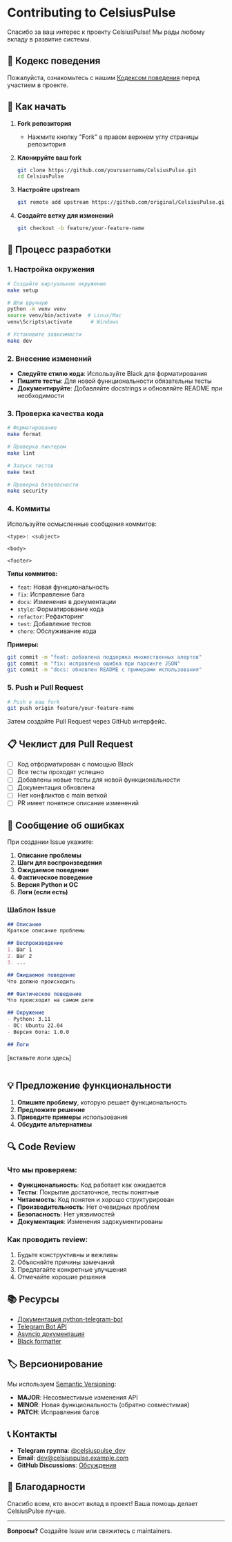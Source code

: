 # Contributing to CelsiusPulse

Спасибо за ваш интерес к проекту CelsiusPulse! Мы рады любому вкладу в развитие системы.

## 🤝 Кодекс поведения

Пожалуйста, ознакомьтесь с нашим [Кодексом поведения](CODE_OF_CONDUCT.md) перед участием в проекте.

## 🚀 Как начать

1. **Fork репозитория**
   - Нажмите кнопку "Fork" в правом верхнем углу страницы репозитория

2. **Клонируйте ваш fork**
   ```bash
   git clone https://github.com/yourusername/CelsiusPulse.git
   cd CelsiusPulse
   ```

3. **Настройте upstream**
   ```bash
   git remote add upstream https://github.com/original/CelsiusPulse.git
   ```

4. **Создайте ветку для изменений**
   ```bash
   git checkout -b feature/your-feature-name
   ```

## 📝 Процесс разработки

### 1. Настройка окружения

```bash
# Создайте виртуальное окружение
make setup

# Или вручную
python -m venv venv
source venv/bin/activate  # Linux/Mac
venv\Scripts\activate      # Windows

# Установите зависимости
make dev
```

### 2. Внесение изменений

- **Следуйте стилю кода**: Используйте Black для форматирования
- **Пишите тесты**: Для новой функциональности обязательны тесты
- **Документируйте**: Добавляйте docstrings и обновляйте README при необходимости

### 3. Проверка качества кода

```bash
# Форматирование
make format

# Проверка линтером
make lint

# Запуск тестов
make test

# Проверка безопасности
make security
```

### 4. Коммиты

Используйте осмысленные сообщения коммитов:

```
<type>: <subject>

<body>

<footer>
```

**Типы коммитов:**
- `feat`: Новая функциональность
- `fix`: Исправление бага
- `docs`: Изменения в документации
- `style`: Форматирование кода
- `refactor`: Рефакторинг
- `test`: Добавление тестов
- `chore`: Обслуживание кода

**Примеры:**
```bash
git commit -m "feat: добавлена поддержка множественных алертов"
git commit -m "fix: исправлена ошибка при парсинге JSON"
git commit -m "docs: обновлен README с примерами использования"
```

### 5. Push и Pull Request

```bash
# Push в ваш fork
git push origin feature/your-feature-name
```

Затем создайте Pull Request через GitHub интерфейс.

## 📋 Чеклист для Pull Request

- [ ] Код отформатирован с помощью Black
- [ ] Все тесты проходят успешно
- [ ] Добавлены новые тесты для новой функциональности
- [ ] Документация обновлена
- [ ] Нет конфликтов с main веткой
- [ ] PR имеет понятное описание изменений

## 🐛 Сообщение об ошибках

При создании Issue укажите:

1. **Описание проблемы**
2. **Шаги для воспроизведения**
3. **Ожидаемое поведение**
4. **Фактическое поведение**
5. **Версия Python и ОС**
6. **Логи (если есть)**

### Шаблон Issue

```markdown
## Описание
Краткое описание проблемы

## Воспроизведение
1. Шаг 1
2. Шаг 2
3. ...

## Ожидаемое поведение
Что должно происходить

## Фактическое поведение  
Что происходит на самом деле

## Окружение
- Python: 3.11
- ОС: Ubuntu 22.04
- Версия бота: 1.0.0

## Логи
```
[вставьте логи здесь]
```
```

## 💡 Предложение функциональности

1. **Опишите проблему**, которую решает функциональность
2. **Предложите решение**
3. **Приведите примеры** использования
4. **Обсудите альтернативы**

## 🔍 Code Review

### Что мы проверяем:

- **Функциональность**: Код работает как ожидается
- **Тесты**: Покрытие достаточное, тесты понятные
- **Читаемость**: Код понятен и хорошо структурирован
- **Производительность**: Нет очевидных проблем
- **Безопасность**: Нет уязвимостей
- **Документация**: Изменения задокументированы

### Как проводить review:

1. Будьте конструктивны и вежливы
2. Объясняйте причины замечаний
3. Предлагайте конкретные улучшения
4. Отмечайте хорошие решения

## 📚 Ресурсы

- [Документация python-telegram-bot](https://python-telegram-bot.readthedocs.io/)
- [Telegram Bot API](https://core.telegram.org/bots/api)
- [Asyncio документация](https://docs.python.org/3/library/asyncio.html)
- [Black formatter](https://black.readthedocs.io/)

## 🏷️ Версионирование

Мы используем [Semantic Versioning](https://semver.org/):

- **MAJOR**: Несовместимые изменения API
- **MINOR**: Новая функциональность (обратно совместимая)
- **PATCH**: Исправления багов

## 📞 Контакты

- **Telegram группа**: [@celsiuspulse_dev](https://t.me/celsiuspulse_dev)
- **Email**: dev@celsiuspulse.example.com
- **GitHub Discussions**: [Обсуждения](https://github.com/yourusername/CelsiusPulse/discussions)

## 🙏 Благодарности

Спасибо всем, кто вносит вклад в проект! Ваша помощь делает CelsiusPulse лучше.

---

**Вопросы?** Создайте Issue или свяжитесь с maintainers.
